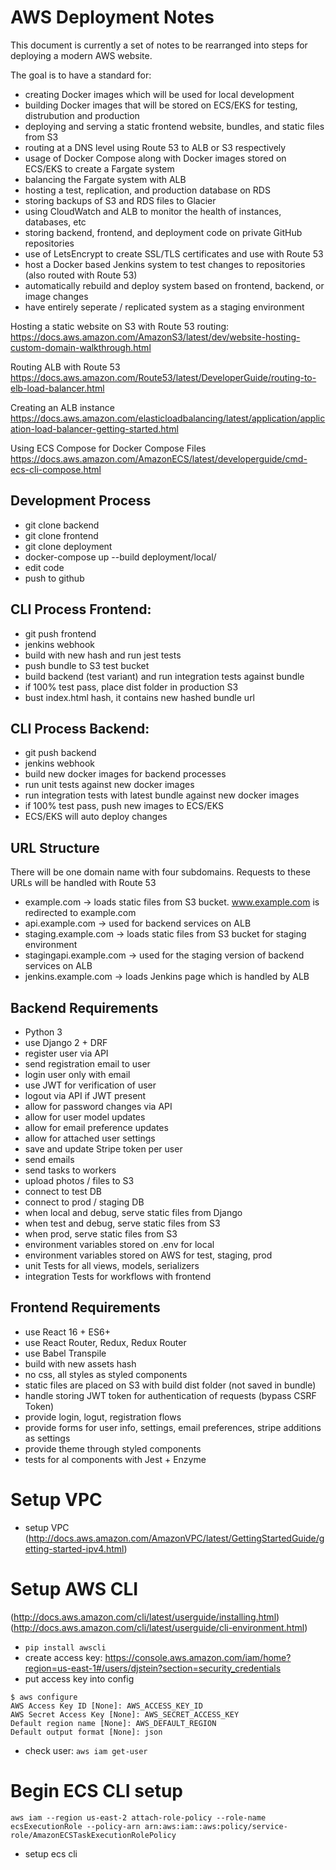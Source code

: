 # AWS Deployment Notes

This document is currently a set of notes to be rearranged into steps for deploying a modern AWS website.

The goal is to have a standard for:
- creating Docker images which will be used for local development
- building Docker images that will be stored on ECS/EKS for testing, distrubution and production
- deploying and serving a static frontend website, bundles, and static files from S3
- routing at a DNS level using Route 53 to ALB or S3 respectively
- usage of Docker Compose along with Docker images stored on ECS/EKS to create a Fargate system
- balancing the Fargate system with ALB
- hosting a test, replication, and production database on RDS
- storing backups of S3 and RDS files to Glacier
- using CloudWatch and ALB to monitor the health of instances, databases, etc
- storing backend, frontend, and deployment code on private GitHub repositories
- use of LetsEncrypt to create SSL/TLS certificates and use with Route 53
- host a Docker based Jenkins system to test changes to repositories (also routed with Route 53)
- automatically rebuild and deploy system based on frontend, backend, or image changes
- have entirely seperate / replicated system as a staging environment

Hosting a static website on S3 with Route 53 routing:
https://docs.aws.amazon.com/AmazonS3/latest/dev/website-hosting-custom-domain-walkthrough.html

Routing ALB with Route 53
https://docs.aws.amazon.com/Route53/latest/DeveloperGuide/routing-to-elb-load-balancer.html

Creating an ALB instance
https://docs.aws.amazon.com/elasticloadbalancing/latest/application/application-load-balancer-getting-started.html

Using ECS Compose for Docker Compose Files
https://docs.aws.amazon.com/AmazonECS/latest/developerguide/cmd-ecs-cli-compose.html

## Development Process
- git clone backend
- git clone frontend
- git clone deployment
- docker-compose up --build deployment/local/
- edit code
- push to github

## CLI Process Frontend:
- git push frontend
- jenkins webhook
- build with new hash and run jest tests
- push bundle to S3 test bucket
- build backend (test variant) and run integration tests against bundle
- if 100% test pass, place dist folder in production S3
- bust index.html hash, it contains new hashed bundle url

## CLI Process Backend:
- git push backend
- jenkins webhook
- build new docker images for backend processes
- run unit tests against new docker images
- run integration tests with latest bundle against new docker images
- if 100% test pass, push new images to ECS/EKS
- ECS/EKS will auto deploy changes

## URL Structure
There will be one domain name with four subdomains. Requests to these URLs will be handled with Route 53
- example.com -> loads static files from S3 bucket. www.example.com is redirected to example.com
- api.example.com -> used for backend services on ALB
- staging.example.com -> loads static files from S3 bucket for staging environment
- stagingapi.example.com -> used for the staging version of backend services on ALB
- jenkins.example.com -> loads Jenkins page which is handled by ALB


## Backend Requirements
- Python 3
- use Django 2 + DRF
- register user via API
- send registration email to user
- login user only with email
- use JWT for verification of user
- logout via API if JWT present
- allow for password changes via API
- allow for user model updates
- allow for email preference updates
- allow for attached user settings
- save and update Stripe token per user
- send emails
- send tasks to workers
- upload photos / files to S3
- connect to test DB
- connect to prod / staging DB
- when local and debug, serve static files from Django
- when test and debug, serve static files from S3
- when prod, serve static files from S3
- environment variables stored on .env for local
- environment variables stored on AWS for test, staging, prod
- unit Tests for all views, models, serializers
- integration Tests for workflows with frontend

## Frontend Requirements
- use React 16 + ES6+
- use React Router, Redux, Redux Router
- use Babel Transpile
- build with new assets hash
- no css, all styles as styled components
- static files are placed on S3 with build dist folder (not saved in bundle)
- handle storing JWT token for authentication of requests (bypass CSRF Token)
- provide login, logut, registration flows
- provide forms for user info, settings, email preferences, stripe additions as settings
- provide theme through styled components
- tests for al components with Jest + Enzyme

# Setup VPC
- setup VPC (http://docs.aws.amazon.com/AmazonVPC/latest/GettingStartedGuide/getting-started-ipv4.html)

# Setup AWS CLI
(http://docs.aws.amazon.com/cli/latest/userguide/installing.html) (http://docs.aws.amazon.com/cli/latest/userguide/cli-environment.html)
- `pip install awscli`
- create access key: https://console.aws.amazon.com/iam/home?region=us-east-1#/users/djstein?section=security_credentials
- put access key into config
```
$ aws configure
AWS Access Key ID [None]: AWS_ACCESS_KEY_ID
AWS Secret Access Key [None]: AWS_SECRET_ACCESS_KEY
Default region name [None]: AWS_DEFAULT_REGION
Default output format [None]: json
```
- check user: `aws iam get-user`

# Begin ECS CLI setup
```aws iam --region us-east-2 create-role --role-name ecsExecutionRole --assume-role-policy-document file://execution-assume-role.json
aws iam --region us-east-2 attach-role-policy --role-name ecsExecutionRole --policy-arn arn:aws:iam::aws:policy/service-role/AmazonECSTaskExecutionRolePolicy
```
- setup ecs cli
